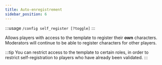 ```yaml
---
title: Auto-enregistrement
sidebar_position: 6
---
```


:::usage
`/config self_register [?toggle]`
:::

Allows players with access to the template to register their **own** characters.
Moderators will continue to be able to register characters for other players.

:::tip
You can restrict access to the template to certain roles, in order to restrict self-registration to players who have already been validated.
:::

